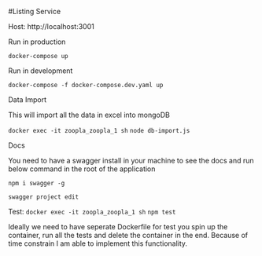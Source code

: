 #Listing Service

Host: http://localhost:3001

Run in production

```docker-compose up```

Run in development

```docker-compose -f docker-compose.dev.yaml up```

Data Import

This will import all the data in excel into mongoDB

```docker exec -it zoopla_zoopla_1 sh```
```node db-import.js```

Docs

You need to have a swagger install in your machine to see the docs and run below command in the root of the application

```npm i swagger -g```

```swagger project edit```


Test:
```docker exec -it zoopla_zoopla_1 sh```
```npm test```

Ideally we need to have seperate Dockerfile for test you spin up the container, run all the tests and delete the container in the end. Because of time constrain I am able to implement this functionality.

